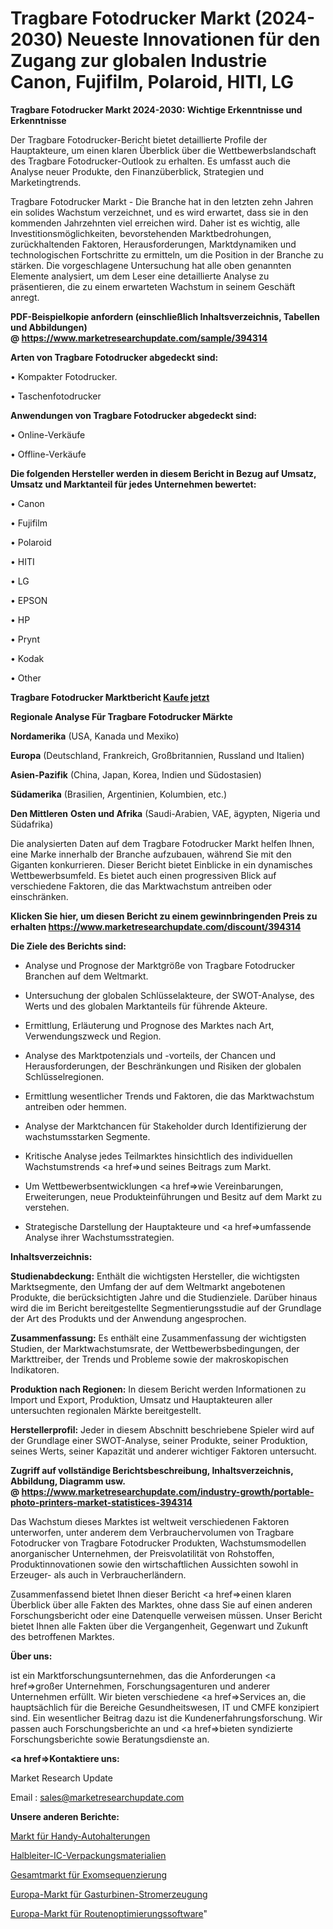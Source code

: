 # Tragbare Fotodrucker Markt (2024-2030) Neueste Innovationen für den Zugang zur globalen Industrie Canon, Fujifilm, Polaroid, HITI, LG

<strong>Tragbare Fotodrucker Markt 2024-2030: Wichtige Erkenntnisse und Erkenntnisse</strong>

Der Tragbare Fotodrucker-Bericht bietet detaillierte Profile der Hauptakteure, um einen klaren Überblick über die Wettbewerbslandschaft des Tragbare Fotodrucker-Outlook zu erhalten. Es umfasst auch die Analyse neuer Produkte, den Finanzüberblick, Strategien und Marketingtrends.

Tragbare Fotodrucker Markt - Die Branche hat in den letzten zehn Jahren ein solides Wachstum verzeichnet, und es wird erwartet, dass sie in den kommenden Jahrzehnten viel erreichen wird. Daher ist es wichtig, alle Investitionsmöglichkeiten, bevorstehenden Marktbedrohungen, zurückhaltenden Faktoren, Herausforderungen, Marktdynamiken und technologischen Fortschritte zu ermitteln, um die Position in der Branche zu stärken. Die vorgeschlagene Untersuchung hat alle oben genannten Elemente analysiert, um dem Leser eine detaillierte Analyse zu präsentieren, die zu einem erwarteten Wachstum in seinem Geschäft anregt.

<strong><b>PDF-Beispielkopie anfordern (einschließlich Inhaltsverzeichnis, Tabellen und Abbildungen) @ </b></strong><strong><a href=https://www.marketresearchupdate.com/sample/394314><strong>https://www.marketresearchupdate.com/sample/394314</u></a></strong></strong>

<strong>Arten von Tragbare Fotodrucker abgedeckt sind:</strong>

• Kompakter Fotodrucker.

• Taschenfotodrucker

<strong>Anwendungen von Tragbare Fotodrucker abgedeckt sind:</strong>

• Online-Verkäufe

• Offline-Verkäufe

<strong>Die folgenden Hersteller werden in diesem Bericht in Bezug auf Umsatz, Umsatz und Marktanteil für jedes Unternehmen bewertet:</strong>

• Canon

• Fujifilm

• Polaroid

• HITI

• LG

• EPSON

• HP

• Prynt

• Kodak

• Other

<strong>Tragbare Fotodrucker Marktbericht <a href=https://www.marketresearchupdate.com/buynow/394314>Kaufe jetzt</a></strong>

<strong>Regionale Analyse Für Tragbare Fotodrucker Märkte</strong>

<strong>Nordamerika</strong> (USA, Kanada und Mexiko)

<strong>Europa</strong> (Deutschland, Frankreich, Großbritannien, Russland und Italien)

<strong>Asien-Pazifik</strong> (China, Japan, Korea, Indien und Südostasien)

<strong>Südamerika</strong> (Brasilien, Argentinien, Kolumbien, etc.)

<strong>Den Mittleren</strong> <strong>Osten und Afrika</strong> (Saudi-Arabien, VAE, ägypten, Nigeria und Südafrika)

Die analysierten Daten auf dem Tragbare Fotodrucker Markt helfen Ihnen, eine Marke innerhalb der Branche aufzubauen, während Sie mit den Giganten konkurrieren. Dieser Bericht bietet Einblicke in ein dynamisches Wettbewerbsumfeld. Es bietet auch einen progressiven Blick auf verschiedene Faktoren, die das Marktwachstum antreiben oder einschränken.

<strong>Klicken Sie hier, um diesen Bericht zu einem gewinnbringenden Preis zu erhalten
</strong><strong><a href=https://www.marketresearchupdate.com/discount/394314>https://www.marketresearchupdate.com/discount/394314</b></u></strong></a>

<strong>Die Ziele des Berichts sind:</strong>

- Analyse und Prognose der Marktgröße von Tragbare Fotodrucker Branchen auf dem Weltmarkt.

- Untersuchung der globalen Schlüsselakteure, der SWOT-Analyse, des Werts und des globalen Marktanteils für führende Akteure.

- Ermittlung, Erläuterung und Prognose des Marktes nach Art, Verwendungszweck und Region.

- Analyse des Marktpotenzials und -vorteils, der Chancen und Herausforderungen, der Beschränkungen und Risiken der globalen Schlüsselregionen.

- Ermittlung wesentlicher Trends und Faktoren, die das Marktwachstum antreiben oder hemmen.

- Analyse der Marktchancen für Stakeholder durch Identifizierung der wachstumsstarken Segmente.

- Kritische Analyse jedes Teilmarktes hinsichtlich des individuellen Wachstumstrends <a href=>und</a> seines Beitrags zum Markt.

- Um Wettbewerbsentwicklungen <a href=>wie</a> Vereinbarungen, Erweiterungen, neue Produkteinführungen und Besitz auf dem Markt zu verstehen.

- Strategische Darstellung der Hauptakteure und <a href=>umfas</a>sende Analyse ihrer Wachstumsstrategien.

<strong>Inhaltsverzeichnis:</strong>

<strong>Studienabdeckung:</strong> Enthält die wichtigsten Hersteller, die wichtigsten Marktsegmente, den Umfang der auf dem Weltmarkt angebotenen Produkte, die berücksichtigten Jahre und die Studienziele. Darüber hinaus wird die im Bericht bereitgestellte Segmentierungsstudie auf der Grundlage der Art des Produkts und der Anwendung angesprochen.

<strong>Zusammenfassung:</strong> Es enthält eine Zusammenfassung der wichtigsten Studien, der Marktwachstumsrate, der Wettbewerbsbedingungen, der Markttreiber, der Trends und Probleme sowie der makroskopischen Indikatoren.

<strong>Produktion nach Regionen:</strong> In diesem Bericht werden Informationen zu Import und Export, Produktion, Umsatz und Hauptakteuren aller untersuchten regionalen Märkte bereitgestellt.

<strong>Herstellerprofil:</strong> Jeder in diesem Abschnitt beschriebene Spieler wird auf der Grundlage einer SWOT-Analyse, seiner Produkte, seiner Produktion, seines Werts, seiner Kapazität und anderer wichtiger Faktoren untersucht.

<strong><b>Zugriff auf vollständige Berichtsbeschreibung, Inhaltsverzeichnis, Abbildung, Diagramm usw. @ </b></strong><strong><a href=https://www.marketresearchupdate.com/industry-growth/portable-photo-printers-market-statistices-394314>https://www.marketresearchupdate.com/industry-growth/portable-photo-printers-market-statistices-394314</a></strong>

Das Wachstum dieses Marktes ist weltweit verschiedenen Faktoren unterworfen, unter anderem dem Verbrauchervolumen von Tragbare Fotodrucker von Tragbare Fotodrucker Produkten, Wachstumsmodellen anorganischer Unternehmen, der Preisvolatilität von Rohstoffen, Produktinnovationen sowie den wirtschaftlichen Aussichten sowohl in Erzeuger- als auch in Verbraucherländern.

Zusammenfassend bietet Ihnen dieser Bericht <a href=>einen</a> klaren Überblick über alle Fakten des Marktes, ohne dass Sie auf einen anderen Forschungsbericht oder eine Datenquelle verweisen müssen. Unser Bericht bietet Ihnen alle Fakten über die Vergangenheit, Gegenwart und Zukunft des betroffenen Marktes.

<strong>Über uns:</strong>

 ist ein Marktforschungsunternehmen, das die Anforderungen <a href=>großer</a> Unternehmen, Forschungsagenturen und anderer Unternehmen erfüllt. Wir bieten verschiedene <a href=>Services</a> an, die hauptsächlich für die Bereiche Gesundheitswesen, IT und CMFE konzipiert sind. Ein wesentlicher Beitrag dazu ist die Kundenerfahrungsforschung. Wir passen auch Forschungsberichte an und <a href=>bieten</a> syndizierte Forschungsberichte sowie Beratungsdienste an.

<strong><a href=>Kontaktiere uns:</a></strong>

Market Research Update

Email : sales@marketresearchupdate.com

<strong>Unsere anderen Berichte:</strong>

<a href=https://www.linkedin.com/pulse/phone-car-mounts-market-expects-see>Markt für Handy-Autohalterungen</a>

<a href=https://www.linkedin.com/pulse/semiconductor-ic-packaging-materials>Halbleiter-IC-Verpackungsmaterialien</a>

<a href=https://www.linkedin.com/pulse/whole-exome-sequencing-market-size-trends-consumption>Gesamtmarkt für Exomsequenzierung</a>

<a href=https://www.linkedin.com/pulse/europe-gas-turbine-power-generation-market>Europa-Markt für Gasturbinen-Stromerzeugung</a>

<a href=https://www.linkedin.com/pulse/europe-route-optimization-software-market-2023>Europa-Markt für Routenoptimierungssoftware</a>"
